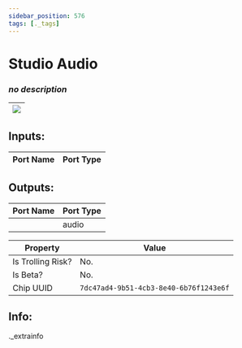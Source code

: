 ```yaml
---
sidebar_position: 576
tags: [._tags]
---
```


# Studio Audio


### *no description*

| ![](https://images-ext-2.discordapp.net/external/MPmIaQzlEPmgGWlgi-WxBBXt0Bjv_zWPkg1y1f_sy3s/https/www.recroomcircuits.com/image/circuit/absolute-value?width=206&height=108) |
|-----|

## Inputs:
| Port Name | Port Type |
|-----------|-----------|

## Outputs:
| Port Name | Port Type |
|-----------|-----------|
|  | audio | 

| Property  | Value |
|-------------------|-----------|
| Is Trolling Risk? | No. |
| Is Beta? | No. |
| Chip UUID | `7dc47ad4-9b51-4cb3-8e40-6b76f1243e6f` |

## Info:
._extrainfo